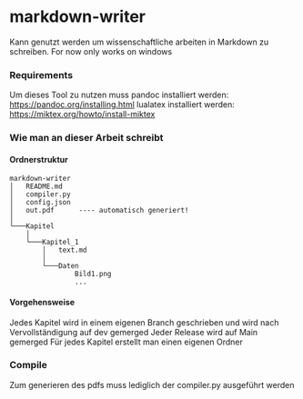 # markdown-writer
Kann genutzt werden um wissenschaftliche arbeiten in Markdown zu schreiben.
For now only works on windows

### Requirements
Um dieses Tool zu nutzen muss
pandoc installiert werden: https://pandoc.org/installing.html
lualatex installiert werden: https://miktex.org/howto/install-miktex

### Wie man an dieser Arbeit schreibt
#### Ordnerstruktur
```
markdown-writer
│   README.md
│   compiler.py
│   config.json
│   out.pdf      ---- automatisch generiert!
│
└───Kapitel
    │
    └───Kapitel_1
        │   text.md
        │
        └───Daten
                Bild1.png
                ...
```
#### Vorgehensweise
Jedes Kapitel wird in einem eigenen Branch geschrieben und wird nach Vervollständigung auf dev gemerged
Jeder Release wird auf Main gemerged
Für jedes Kapitel erstellt man einen eigenen Ordner

### Compile
Zum generieren des pdfs muss lediglich der compiler.py ausgeführt werden
